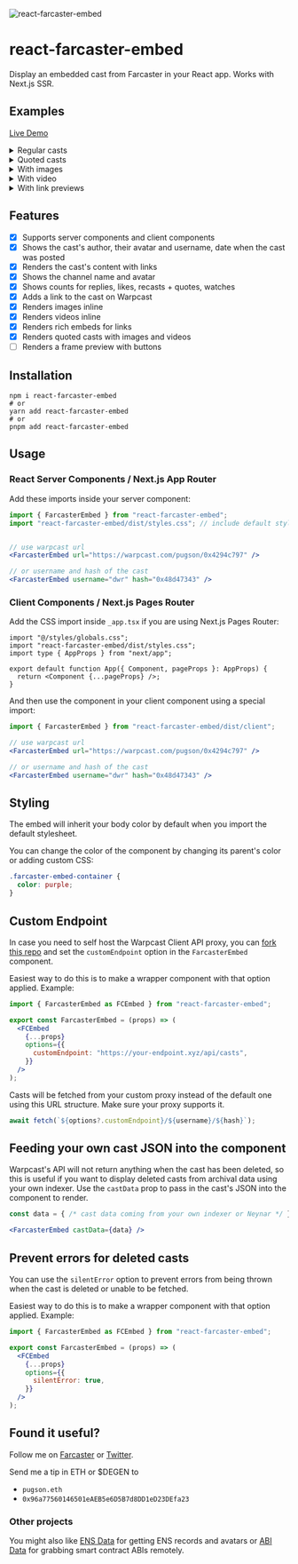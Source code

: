 ![react-farcaster-embed](https://wojtek.im/farcaster/react-farcaster-embed-v2.png)

# react-farcaster-embed

Display an embedded cast from Farcaster in your React app. Works with Next.js SSR.

## Examples

[Live Demo](https://wojtek.im/journal/react-farcaster-embed-casts-in-your-react-app)

<details>
  <summary>Regular casts</summary>
  <img src="https://github.com/pugson/react-farcaster-embed/assets/6843656/9c8d658e-91a1-49ed-9b4b-d59497052823" />
</details>

<details>
  <summary>Quoted casts</summary>
  <img src="https://github.com/pugson/react-farcaster-embed/assets/6843656/50bb8f9d-6041-4c98-a854-8d73df2e82d2" />
</details>

<details>
  <summary>With images</summary>
  <img src="https://github.com/pugson/react-farcaster-embed/assets/6843656/7ba61dc8-6b46-4721-a686-31f8d5c2cfda" />
</details>

<details>
  <summary>With video</summary>
  <img src="https://github.com/pugson/react-farcaster-embed/assets/6843656/fc58fc4e-8c86-400c-81dc-89fe9a050092" />
</details>

<details>
  <summary>With link previews</summary>
  <img src="https://github.com/pugson/react-farcaster-embed/assets/6843656/a61783de-eb68-481c-b215-c1933d3d6925" />
</details>

## Features

- [x] Supports server components and client components
- [x] Shows the cast's author, their avatar and username, date when the cast was posted
- [x] Renders the cast's content with links
- [x] Shows the channel name and avatar
- [x] Shows counts for replies, likes, recasts + quotes, watches
- [x] Adds a link to the cast on Warpcast
- [x] Renders images inline
- [x] Renders videos inline
- [x] Renders rich embeds for links
- [x] Renders quoted casts with images and videos
- [ ] Renders a frame preview with buttons

## Installation

```shell
npm i react-farcaster-embed
# or
yarn add react-farcaster-embed
# or
pnpm add react-farcaster-embed
```

## Usage

### React Server Components / Next.js App Router

Add these imports inside your server component:

```jsx
import { FarcasterEmbed } from "react-farcaster-embed";
import "react-farcaster-embed/dist/styles.css"; // include default styles or write your own


// use warpcast url
<FarcasterEmbed url="https://warpcast.com/pugson/0x4294c797" />

// or username and hash of the cast
<FarcasterEmbed username="dwr" hash="0x48d47343" />
```

### Client Components / Next.js Pages Router

Add the CSS import inside `_app.tsx` if you are using Next.js Pages Router:

```tsx
import "@/styles/globals.css";
import "react-farcaster-embed/dist/styles.css";
import type { AppProps } from "next/app";

export default function App({ Component, pageProps }: AppProps) {
  return <Component {...pageProps} />;
}
```

And then use the component in your client component using a special import:

```jsx
import { FarcasterEmbed } from "react-farcaster-embed/dist/client";

// use warpcast url
<FarcasterEmbed url="https://warpcast.com/pugson/0x4294c797" />

// or username and hash of the cast
<FarcasterEmbed username="dwr" hash="0x48d47343" />
```

## Styling

The embed will inherit your body color by default when you import the default stylesheet.

You can change the color of the component by changing its parent's color or adding custom CSS:

```css
.farcaster-embed-container {
  color: purple;
}
```

## Custom Endpoint

In case you need to self host the Warpcast Client API proxy, you can [fork this repo](https://github.com/pugson/farcaster-api-proxy) and set the `customEndpoint` option in the `FarcasterEmbed` component.

Easiest way to do this is to make a wrapper component with that option applied. Example:

```jsx
import { FarcasterEmbed as FCEmbed } from "react-farcaster-embed";

export const FarcasterEmbed = (props) => (
  <FCEmbed
    {...props}
    options={{
      customEndpoint: "https://your-endpoint.xyz/api/casts",
    }}
  />
);
```

Casts will be fetched from your custom proxy instead of the default one using this URL structure. Make sure your proxy supports it.

```jsx
await fetch(`${options?.customEndpoint}/${username}/${hash}`);
```

## Feeding your own cast JSON into the component

Warpcast's API will not return anything when the cast has been deleted, so this is useful if you want to display deleted casts from archival data using your own indexer. Use the `castData` prop to pass in the cast's JSON into the component to render.

```jsx
const data = { /* cast data coming from your own indexer or Neynar */ };

<FarcasterEmbed castData={data} />
```

## Prevent errors for deleted casts

You can use the `silentError` option to prevent errors from being thrown when the cast is deleted or unable to be fetched.

Easiest way to do this is to make a wrapper component with that option applied. Example:

```jsx
import { FarcasterEmbed as FCEmbed } from "react-farcaster-embed";

export const FarcasterEmbed = (props) => (
  <FCEmbed
    {...props}
    options={{
      silentError: true,
    }}
  />
);
```

## Found it useful?

Follow me on [Farcaster](https://farcaster.com/pugson) or [Twitter](https://twitter.com/pugson).

Send me a tip in ETH or $DEGEN to

- `pugson.eth`
- `0x96a77560146501eAEB5e6D5B7d8DD1eD23DEfa23`

### Other projects

You might also like [ENS Data](https://ensdata.net) for getting ENS records and avatars or [ABI Data](https://abidata.net) for grabbing smart contract ABIs remotely.
